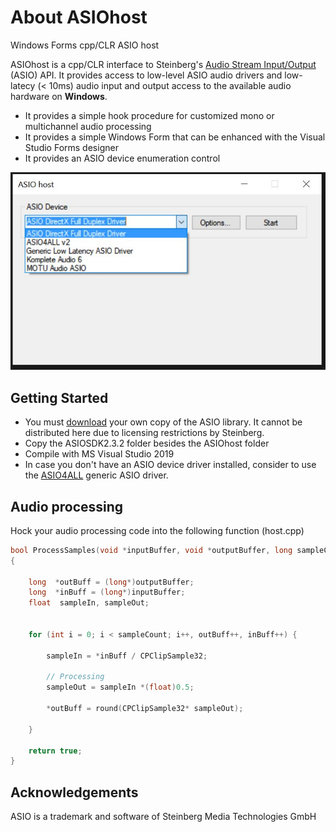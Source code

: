 # About ASIOhost
 Windows Forms cpp/CLR ASIO host
 
ASIOhost is a cpp/CLR interface to Steinberg's [Audio Stream Input/Output](http://en.wikipedia.org/wiki/Audio_Stream_Input/Output) (ASIO) API. It provides access to low-level ASIO audio drivers and low-latecy (< 10ms) audio input and output access to the available audio hardware on **Windows**.

+ It provides a simple hook procedure for customized mono or multichannel audio processing  
+ It provides a simple Windows Form that can be enhanced with the Visual Studio Forms designer
+ It provides an ASIO device enumeration control

![Alt text](/screenshots/screenshot1.jpg?raw=true "ASIO host")

## Getting Started

+ You must [download](http://www.steinberg.net/en/company/developer.html) your own copy of the ASIO library. It cannot be distributed here due to licensing restrictions by Steinberg.
+ Copy the ASIOSDK2.3.2 folder besides the ASIOhost folder 
+ Compile with MS Visual Studio 2019 
+ In case you don't have an ASIO device driver installed, consider to use the [ASIO4ALL](http://www.asio4all.org/) generic ASIO driver.

## Audio processing

Hock your audio processing code into the following function (host.cpp)
```cpp
bool ProcessSamples(void *inputBuffer, void *outputBuffer, long sampleCount, int channel, ASIOSampleType bufferType)
{

	long  *outBuff = (long*)outputBuffer;
	long  *inBuff = (long*)inputBuffer;
	float  sampleIn, sampleOut;


	for (int i = 0; i < sampleCount; i++, outBuff++, inBuff++) {

		sampleIn = *inBuff / CPClipSample32;

		// Processing
		sampleOut = sampleIn *(float)0.5;

		*outBuff = round(CPClipSample32* sampleOut);
		
	}

	return true;
}
```

## Acknowledgements
ASIO is a trademark and software of Steinberg Media Technologies GmbH
